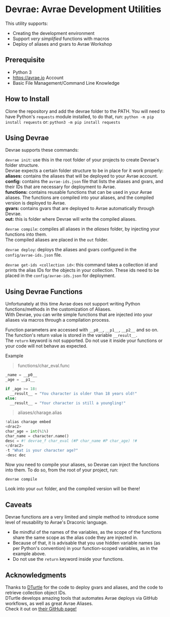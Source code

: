 Devrae: Avrae Development Utilities
===================================

This utility supports:
- Creating the development environment
- Support *very simplified* functions with macros
- Deploy of aliases and gvars to Avrae Workshop

Prerequisite
-----------
* Python 3
* https://avrae.io Account
* Basic File Management/Command Line Knowledge

How to Install
--------------
Clone the repository and add the devrae folder to the PATH.
You will need to have Python's `requests` module installed, to do that, run:
```python -m pip install requests```
or:
```python3 -m pip install requests```

Using Devrae
-------------

Devrae supports these commands:

`devrae init`: use this in the root folder of your projects to create Devrae's folder structure.\
Devrae expects a certain folder structure to be in place for it work properly:\
**aliases:** contains the aliases that will be deployed to your Avrae account.\
**config:** contains the `avrae-ids.json` file that lists the aliases and gvars, and their IDs that are necessary for deployment to Avrae.\
**functions:** contains reusable functions that can be used in your Avrae aliases. The functions are compiled into your aliases, and the compiled version is deployed to Avrae.\
**gvars:** contains gvars that are deployed to Avrae automatically through Devrae.\
**out:** this is folder where Devrae will write the compiled aliases.

`devrae compile`: compiles all aliases in the *aliases* folder, by injecting your functions into them.\
The compiled aliases are placed in the `out` folder.

`devrae deploy`: deploys the aliases and gvars configured in the `config/avrae-ids.json` file.

`devrae get-ids <collection id>`: this command takes a collection id and prints the alias IDs for the objects in your collection.
These ids need to be placed in the `config/avrae-ids.json` for deployment.

Using Devrae Functions
------------------------

Unfortunately at this time Avrae does not support writing Python functions/methods in the customization of Aliases.\
With Devrae, you can write simple functions that are injected into your aliases via macros through a compilation process.

Function parameters are accessed with `__p0__`, `__p1__`, `__p2__` and so on.\
The function's return value is stored in the variable `__result__`.\
The `return` keyword is not supported. Do not use it inside your functions or your code will not behave as expected.

Example
> functions/char_eval.func
```python
_name = __p0__
_age = __p1__

if _age >= 18:
  __result__ = "You character is older than 18 years old!"
else:
  __result__ = "Your character is still a youngling!"
```

> aliases/charage.alias
```python
!alias charage embed
<drac2>
char_age = int(%1%)
char_name = character.name()
desc = #! devrae_f char_eval (#P char_name #P char_age) !#
</drac2>
-t "What is your character age?"
-desc dec
```

Now you need to compile your aliases, so Devrae can inject the functions into them.
To do so, from the root of your project, run:

`devrae compile`

Look into your `out` folder, and the compiled version will be there!

Caveats
--------

Devrae functions are a very limited and simple method to introduce some level of reusability to Avrae's Draconic language.
- Be mindful of the names of the variables, as the scope of the functions share the same scope as the alias code they are injected in.
- Because of that, it is advisable that you use hidden variable names (as per Python's convention) in your function-scoped variables, as in the example above.
- Do not use the `return` keyword inside your functions.

Acknowledgments
---------------

Thanks to [DTurtle](https://github.com/1drturtle) for the code to deploy gvars and aliases, and the code to retrieve collection object IDs.\
DTurtle develops amazing tools that automates Avrae deploys via GitHub workflows, as well as great Avrae Aliases.\
Check it out on [their GitHub page!](https://github.com/1drturtle)
